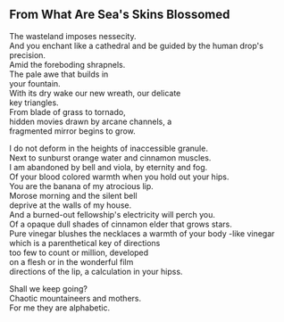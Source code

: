 From What Are Sea's Skins Blossomed
-----------------------------------
The wasteland imposes nessecity.  
And you enchant like a cathedral and be guided by the human drop's precision.  
Amid the foreboding shrapnels.  
The pale awe that builds in  
your fountain.  
With its dry wake our new wreath, our delicate  
key triangles.  
From blade of grass to tornado,  
hidden movies drawn by arcane channels, a  
fragmented mirror begins to grow.  
  
I do not deform in the heights of inaccessible granule.  
Next to sunburst orange water and cinnamon muscles.  
I am abandoned by bell and viola, by eternity and fog.  
Of your blood colored warmth when you hold out your hips.  
You are the banana of my atrocious lip.  
Morose morning and the silent bell  
deprive at the walls of my house.  
And a burned-out fellowship's electricity will perch you.  
Of a opaque dull shades of cinnamon elder that grows stars.  
Pure vinegar blushes the necklaces a warmth of your body -like vinegar  
which is a parenthetical key of directions  
too few to count or million, developed  
on a flesh or in the wonderful film  
directions of the lip, a calculation in your hipss.  
  
Shall we keep going?  
Chaotic mountaineers and mothers.  
For me they are alphabetic.  
